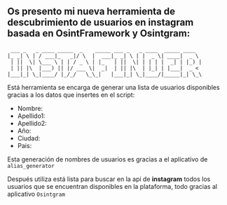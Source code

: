 
## Os presento mi nueva herramienta de descubrimiento de usuarios en instagram basada en **OsintFramework** y **Osintgram**:

```
 ___ _   _ ____ _____  _    _____ ___ _   _ ____  _____ ____
|_ _| \ | / ___|_   _|/ \  |  ___|_ _| \ | |  _ \| ____|  _ \
 | ||  \| \___ \ | | / _ \ | |_   | ||  \| | | | |  _| | |_) |
 | || |\  |___) || |/ ___ \|  _|  | || |\  | |_| | |___|  _ <
|___|_| \_|____/ |_/_/   \_\_|   |___|_| \_|____/|_____|_| \_\
```

Está herramienta se encarga de generar una lista de usuarios disponibles gracias a los datos que insertes en el script:

 - Nombre: 
 - Apellido1:
 - Apellido2:
 - Año:
 - Ciudad:
 - Pais:

Esta generación de nombres de usuarios es gracias a el aplicativo de `alias_generator`

Después utiliza está lista para buscar en la api de **instagram** todos los usuarios que se encuentran disponibles en la plataforma, todo gracias al aplicativo `Osintgram` 
